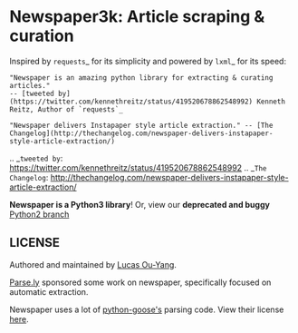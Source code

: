 Newspaper3k: Article scraping & curation
========================================


Inspired by `requests`_ for its simplicity and powered by `lxml`_ for its speed:

    "Newspaper is an amazing python library for extracting & curating articles."
    -- [tweeted by](https://twitter.com/kennethreitz/status/419520678862548992) Kenneth Reitz, Author of `requests`_

    "Newspaper delivers Instapaper style article extraction." -- [The Changelog](http://thechangelog.com/newspaper-delivers-instapaper-style-article-extraction/)

.. _`tweeted by`: https://twitter.com/kennethreitz/status/419520678862548992
.. _`The Changelog`: http://thechangelog.com/newspaper-delivers-instapaper-style-article-extraction/

**Newspaper is a Python3 library**! Or, view our **deprecated and buggy** [Python2 branch](https://github.com/codelucas/newspaper/tree/python-2-head)



LICENSE
-------

Authored and maintained by [Lucas Ou-Yang](http://codelucas.com).

[Parse.ly](http://parse.ly) sponsored some work on newspaper, specifically focused on
automatic extraction.

Newspaper uses a lot of [python-goose's](https://github.com/grangier/python-goose) parsing code. View their license [here](https://github.com/codelucas/newspaper/blob/master/GOOSE-LICENSE.txt).
